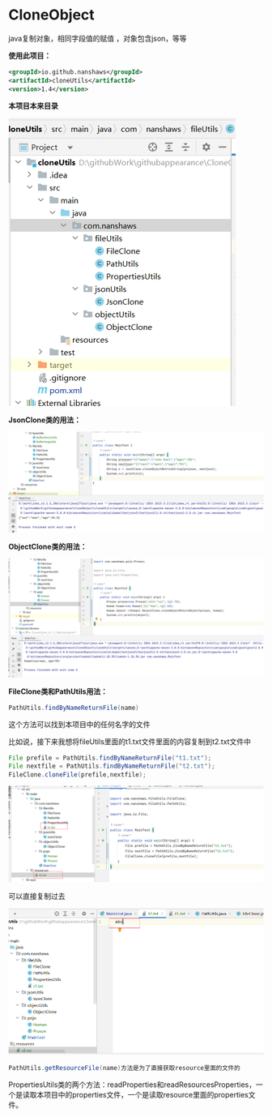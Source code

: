 # CloneObject
java复制对象，相同字段值的赋值  ，对象包含json，等等

**使用此项目：**

```xml
<groupId>io.github.nanshaws</groupId>
<artifactId>cloneUtils</artifactId>
<version>1.4</version>
```

**本项目本来目录**

![image-20240404235902985](./img/image-20240404235902985.png)

**JsonClone类的用法：**

![image-20240404231620117](./img/image-20240404231620117.png)

**ObjectClone类的用法：**

![image-20240404232056360](./img/image-20240404232056360.png)

**FileClone类和PathUtils用法：**

```java
PathUtils.findByNameReturnFile(name)
```

这个方法可以找到本项目中的任何名字的文件

比如说，接下来我想将fileUtils里面的t1.txt文件里面的内容复制到t2.txt文件中

```java
File prefile = PathUtils.findByNameReturnFile("t1.txt");
File nextfile = PathUtils.findByNameReturnFile("t2.txt");
FileClone.cloneFile(prefile,nextfile);
```

![image-20240404235415798](./img/image-20240404235415798.png)

可以直接复制过去

![image-20240404235502699](./img/image-20240404235502699.png)

```java
PathUtils.getResourceFile(name)方法是为了直接获取resource里面的文件的
```

PropertiesUtils类的两个方法：readProperties和readResourcesProperties，一个是读取本项目中的properties文件，一个是读取resource里面的properties文件。
